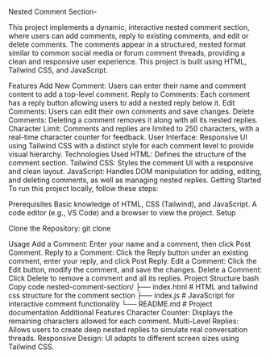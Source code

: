 Nested Comment Section-

This project implements a dynamic, interactive nested comment section, where users can add comments, reply to existing comments, and edit or delete comments. The comments appear in a structured, nested format similar to common social media or forum comment threads, providing a clean and responsive user experience. This project is built using HTML, Tailwind CSS, and JavaScript.

Features
Add New Comment: Users can enter their name and comment content to add a top-level comment.
Reply to Comments: Each comment has a reply button allowing users to add a nested reply below it.
Edit Comments: Users can edit their own comments and save changes.
Delete Comments: Deleting a comment removes it along with all its nested replies.
Character Limit: Comments and replies are limited to 250 characters, with a real-time character counter for feedback.
User Interface: Responsive UI using Tailwind CSS with a distinct style for each comment level to provide visual hierarchy.
Technologies Used
HTML: Defines the structure of the comment section.
Tailwind CSS: Styles the comment UI with a responsive and clean layout.
JavaScript: Handles DOM manipulation for adding, editing, and deleting comments, as well as managing nested replies.
Getting Started
To run this project locally, follow these steps:

Prerequisites
Basic knowledge of HTML, CSS (Tailwind), and JavaScript.
A code editor (e.g., VS Code) and a browser to view the project.
Setup

Clone the Repository:
git clone <repository-url>

Usage
Add a Comment: Enter your name and a comment, then click Post Comment.
Reply to a Comment: Click the Reply button under an existing comment, enter your reply, and click Post Reply.
Edit a Comment: Click the Edit button, modify the comment, and save the changes.
Delete a Comment: Click Delete to remove a comment and all its replies.
Project Structure
bash
Copy code
nested-comment-section/
├── index.html       # HTML and tailwind css structure for the comment section
├── index.js         # JavaScript for interactive comment functionality
└── README.md        # Project documentation
Additional Features
Character Counter: Displays the remaining characters allowed for each comment.
Multi-Level Replies: Allows users to create deep nested replies to simulate real conversation threads.
Responsive Design: UI adapts to different screen sizes using Tailwind CSS.



